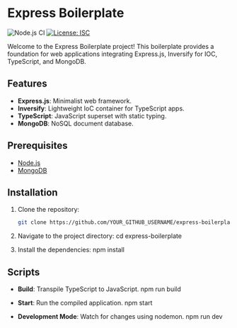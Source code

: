 # Express Boilerplate

![Node.js CI](https://github.com/YOUR_GITHUB_USERNAME/express-boilerplate/workflows/Node.js%20CI/badge.svg)
[![License: ISC](https://img.shields.io/badge/License-ISC-blue.svg)](https://opensource.org/licenses/ISC)

Welcome to the Express Boilerplate project! This boilerplate provides a foundation for web applications integrating Express.js, Inversify for IOC, TypeScript, and MongoDB.

## Features

- **Express.js**: Minimalist web framework.
- **Inversify**: Lightweight IoC container for TypeScript apps.
- **TypeScript**: JavaScript superset with static typing.
- **MongoDB**: NoSQL document database.

## Prerequisites

- [Node.js](https://nodejs.org/)
- [MongoDB](https://www.mongodb.com/try/download/community)

## Installation

1. Clone the repository:
   ```bash
   git clone https://github.com/YOUR_GITHUB_USERNAME/express-boilerplate.git

2. Navigate to the project directory:
   cd express-boilerplate

3. Install the dependencies:
   npm install

## Scripts

- **Build**: Transpile TypeScript to JavaScript.
    npm run build

- **Start**: Run the compiled application.
    npm start

- **Development Mode**: Watch for changes using nodemon.
    npm run dev

